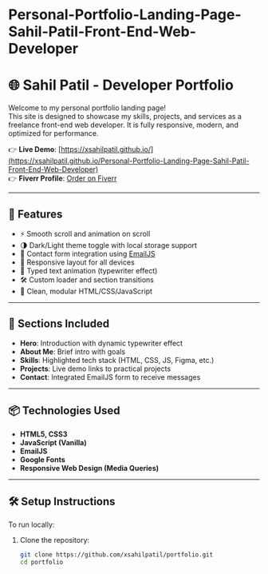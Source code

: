 # Personal-Portfolio-Landing-Page-Sahil-Patil-Front-End-Web-Developer

# 🌐 Sahil Patil - Developer Portfolio

Welcome to my personal portfolio landing page!  
This site is designed to showcase my skills, projects, and services as a freelance front-end web developer. It is fully responsive, modern, and optimized for performance.

👉 **Live Demo**: [https://xsahilpatil.github.io/](https://xsahilpatil.github.io/Personal-Portfolio-Landing-Page-Sahil-Patil-Front-End-Web-Developer)  
👉 **Fiverr Profile**: [Order on Fiverr](https://www.fiverr.com/xsahilpatil)

---

## 🚀 Features

- ⚡ Smooth scroll and animation on scroll
- 🌗 Dark/Light theme toggle with local storage support
- 📩 Contact form integration using [EmailJS](https://www.emailjs.com/)
- 🎯 Responsive layout for all devices
- 🧠 Typed text animation (typewriter effect)
- 🛠 Custom loader and section transitions
- 📁 Clean, modular HTML/CSS/JavaScript

---

## 📂 Sections Included

- **Hero**: Introduction with dynamic typewriter effect
- **About Me**: Brief intro with goals
- **Skills**: Highlighted tech stack (HTML, CSS, JS, Figma, etc.)
- **Projects**: Live demo links to practical projects
- **Contact**: Integrated EmailJS form to receive messages

---

## 📦 Technologies Used

- **HTML5, CSS3**
- **JavaScript (Vanilla)**
- **EmailJS**
- **Google Fonts**
- **Responsive Web Design (Media Queries)**

---

## 🛠 Setup Instructions

To run locally:

1. Clone the repository:
   ```bash
   git clone https://github.com/xsahilpatil/portfolio.git
   cd portfolio
